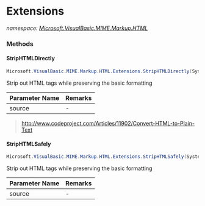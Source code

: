 ﻿# Extensions
_namespace: <a href="#" onClick="load('/docs/Microsoft.VisualBasic.MIME.Markup.HTML/index.md')">Microsoft.VisualBasic.MIME.Markup.HTML</a>_





### Methods

#### StripHTMLDirectly
```csharp
Microsoft.VisualBasic.MIME.Markup.HTML.Extensions.StripHTMLDirectly(System.String)
```
Strip out HTML tags while preserving the basic formatting

|Parameter Name|Remarks|
|--------------|-------|
|source|-|

> http://www.codeproject.com/Articles/11902/Convert-HTML-to-Plain-Text

#### StripHTMLSafely
```csharp
Microsoft.VisualBasic.MIME.Markup.HTML.Extensions.StripHTMLSafely(System.String)
```
Strip out HTML tags while preserving the basic formatting

|Parameter Name|Remarks|
|--------------|-------|
|source|-|



